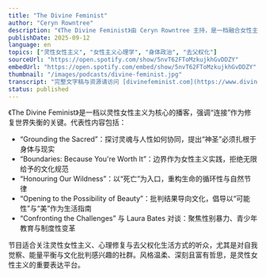 ```yaml
---
title: "The Divine Feminist"
author: "Ceryn Rowntree"
description: "《The Divine Feminist》由 Ceryn Rowntree 主持，是一档融合女性主义与灵性探索的播客，强调自我重连、能量平衡与去父权化的生活方式。节目围绕“十三把钥匙”展开，探讨边界、野性、美、死亡与连接等主题，风格哲思、疗愈且富有行动力。曾邀请 Laura Bates 等嘉宾参与对谈，Spotify 评分为 5.0（9 条评论），在灵性女性主义与心理成长社群中具有深度影响力。"
publishDate: 2025-09-12
language: en
topics: ["灵性女性主义", "女性主义心理学", "身体政治", "去父权化"]
sourceUrl: "https://open.spotify.com/show/5nvT62FToMzkujkhGvDDZY"
embedUrl: "https://open.spotify.com/embed/show/5nvT62FToMzkujkhGvDDZY"
thumbnail: "/images/podcasts/divine-feminist.jpg"
transcript: "完整文字稿与资源请访问 [divinefeminist.com](https://www.divinefeminist.com/)"
status: published
---
```


《The Divine Feminist》是一档以灵性女性主义为核心的播客，强调“连接”作为修复世界失衡的关键。代表性内容包括：

- “Grounding the Sacred”：探讨灵魂与人性如何协同，提出“神圣”必须扎根于身体与现实
- “Boundaries: Because You're Worth It”：边界作为女性主义实践，拒绝无限给予的文化规范
- “Honouring Our Wildness”：以“死亡”为入口，重构生命的循环性与自然节律
- “Opening to the Possibility of Beauty”：批判结果导向文化，倡导以“可能性”与“美”作为生活指南
- “Confronting the Challenges” 与 Laura Bates 对谈：聚焦性别暴力、青少年教育与制度性变革

节目适合关注灵性女性主义、心理修复与去父权化生活方式的听众，尤其是对自我觉察、能量平衡与文化批判感兴趣的社群。风格温柔、深刻且富有哲思，是灵性女性主义的重要表达平台。
